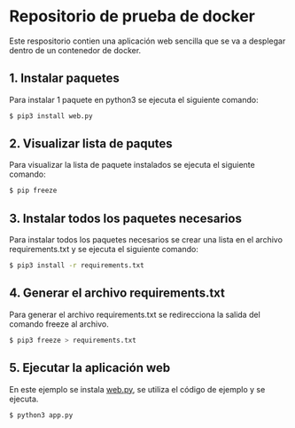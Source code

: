 # Repositorio de prueba de docker

Este respositorio contien una aplicación web sencilla que se va a desplegar dentro de un contenedor de docker.

## 1. Instalar paquetes

Para instalar 1 paquete en python3 se ejecuta el siguiente comando:

````bash
$ pip3 install web.py
````

## 2. Visualizar lista de paqutes

Para visualizar la lista de paquete instalados se ejecuta el siguiente comando:

````bash
$ pip freeze
````

## 3. Instalar todos los paquetes necesarios

Para instalar todos los paquetes necesarios se crear una lista en el archivo requirements.txt y se ejecuta el siguiente comando:

````bash
$ pip3 install -r requirements.txt
````

## 4. Generar el archivo requirements.txt

Para generar el archivo requirements.txt se redirecciona la salida del comando freeze al archivo.

````bash
$ pip3 freeze > requirements.txt
````

## 5. Ejecutar la aplicación web

En este ejemplo se instala [web.py](https://webpy.org/), se utiliza el código de ejemplo y se ejecuta.

````bash
$ python3 app.py
````

